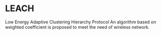# LEACH
Low Energy Adaptive Clustering Hierarchy Protocol
An algorithm based on weighted coefficient is proposed to meet the need of wireless network.
